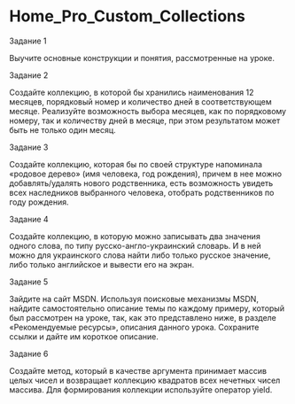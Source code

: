 # Home_Pro_Custom_Collections

Задание 1 

Выучите основные конструкции и понятия, рассмотренные на уроке. 

Задание 2 

Создайте коллекцию, в которой бы хранились наименования 12 месяцев, порядковый номер и количество дней в соответствующем месяце. Реализуйте возможность выбора месяцев, как по порядковому номеру, так и количеству дней в месяце, при этом результатом может быть не только один месяц. 

Задание 3 

Создайте коллекцию, которая бы по своей структуре напоминала «родовое дерево» (имя человека, год рождения), причем в нее можно добавлять/удалять нового родственника, есть возможность увидеть всех наследников выбранного человека, отобрать родственников по году рождения. 

Задание 4 

Создайте коллекцию, в которую можно записывать два значения одного слова, по типу русско-англо-украинский словарь. И в ней можно для украинского слова найти либо только русское значение, либо только английское и вывести его на экран. 

Задание 5 

Зайдите на сайт MSDN.
Используя поисковые механизмы MSDN, найдите самостоятельно описание темы по каждому примеру, который был рассмотрен на уроке, так, как это представлено ниже, в разделе «Рекомендуемые ресурсы», описания данного урока. Сохраните ссылки и дайте им короткое описание.

Задание 6

Cоздайте метод, который в качестве аргумента принимает массив целых чисел и возвращает коллекцию квадратов всех нечетных чисел массива. Для формирования коллекции используйте оператор yield.
